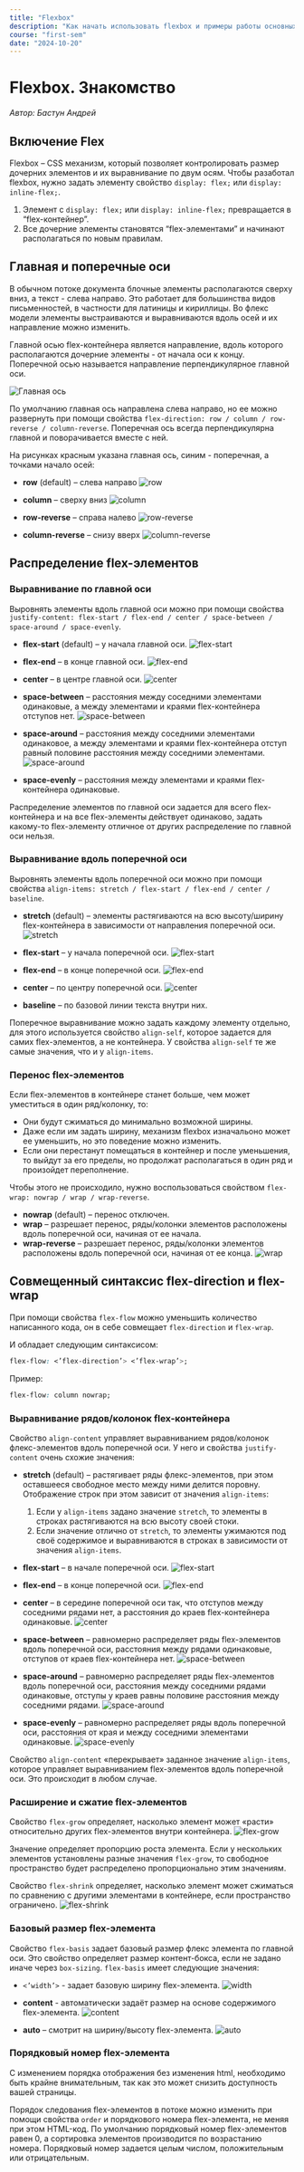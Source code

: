 ```yaml
---
title: "Flexbox"
description: "Как начать использовать flexbox и примеры работы основных свойств."
course: "first-sem"
date: "2024-10-20"
---
```


# Flexbox. Знакомство

_Автор: Бастун Андрей_

## Включение Flex

Flexbox – CSS механизм, который позволяет контролировать размер дочерних элементов и их выравнивание по двум осям. Чтобы разаботал flexbox, нужно задать элементу свойство `display: flex;` или `display: inline-flex;`.

1. Элемент с `display: flex;` или `display: inline-flex;` превращается в “flex-контейнер”.
2. Все дочерние элементы становятся “flex-элементами” и начинают располагаться по новым правилам.

## Главная и поперечные оси

В обычном потоке документа блочные элементы располагаются сверху вниз, а текст - слева направо. Это работает для большинства видов письменностей, в частности для латиницы и кириллицы. Во флекс модели элементы выстраиваются и выравниваются вдоль осей и их направление можно изменить.

Главной осью flex-контейнера является направление, вдоль которого располагаются дочерние элементы - от начала оси к концу. Поперечной осью называется направление перпендикулярное главной оси.

![Главная ось](/web-course-site/flex/image1.png)

По умолчанию главная ось направлена слева направо, но ее можно развернуть при помощи свойства `flex-direction: row / column / row-reverse / column-reverse`. Поперечная ось всегда перпендикулярна главной и поворачивается вместе с ней.

На рисунках красным указана главная ось, синим - поперечная, а точками начало осей:

- **row** (default) – слева направо
  ![row](/web-course-site/flex/image2.png)

- **column** – сверху вниз
  ![column](/web-course-site/flex/image3.png)

- **row-reverse** – справа налево
  ![row-reverse](/web-course-site/flex/image4.png)

- **column-reverse** – снизу вверх
  ![column-reverse](/web-course-site/flex/image5.png)

## Распределение flex-элементов

### Выравнивание по главной оси

Выровнять элементы вдоль главной оси можно при помощи свойства `justify-content: flex-start / flex-end / center / space-between / space-around / space-evenly`.

- **flex-start** (default) – у начала главной оси.
  ![flex-start](/web-course-site/flex/image6.png)

- **flex-end** – в конце главной оси.
  ![flex-end](/web-course-site/flex/image7.png)

- **center** – в центре главной оси.
  ![center](/web-course-site/flex/image8.png)

- **space-between** – расстояния между соседними элементами одинаковые, а между элементами и краями flex-контейнера отступов нет.
  ![space-between](/web-course-site/flex/image9.png)

- **space-around** – расстояния между соседними элементами одинаковое, а между элементами и краями flex-контейнера отступ равный половине расстояния между соседними элементами.
  ![space-around](/web-course-site/flex/image10.png)

- **space-evenly** – расстояния между элементами и краями flex-контейнера одинаковые.

Распределение элементов по главной оси задается для всего flex-контейнера и на все flex-элементы действует одинаково, задать какому-то flex-элементу отличное от других распределение по главной оси нельзя.

### Выравнивание вдоль поперечной оси

Выровнять элементы вдоль поперечной оси можно при помощи свойства `align-items: stretch / flex-start / flex-end / center / baseline`.

- **stretch** (default) – элементы растягиваются на всю высоту/ширину flex-контейнера в зависимости от направления поперечной оси.
  ![stretch](/web-course-site/flex/image11.png)

- **flex-start** – у начала поперечной оси.
  ![flex-start](/web-course-site/flex/image12.png)

- **flex-end** – в конце поперечной оси.
  ![flex-end](/web-course-site/flex/image13.png)

- **center** – по центру поперечной оси.
  ![center](/web-course-site/flex/image14.png)

- **baseline** – по базовой линии текста внутри них.

Поперечное выравнивание можно задать каждому элементу отдельно, для этого используется свойство `align-self`, которое задается для самих flex-элементов, а не контейнера. У свойства `align-self` те же самые значения, что и у `align-items`.

### Перенос flex-элементов

Если flex-элементов в контейнере станет больше, чем может уместиться в один ряд/колонку, то:

- Они будут сжиматься до минимально возможной ширины.
- Даже если им задать ширину, механизм flexbox изначальоно может ее уменьшить, но это поведение можно изменить.
- Если они перестанут помещаться в контейнер и после уменьшения, то выйдут за его пределы, но продолжат располагаться в один ряд и произойдет переполнение.

Чтобы этого не происходило, нужно воспользоваться свойством `flex-wrap: nowrap / wrap / wrap-reverse`.

- **nowrap** (default) – перенос отключен.
- **wrap** – разрешает перенос, ряды/колонки элементов расположены вдоль поперечной оси, начиная от ее начала.
- **wrap-reverse** – разрешает перенос, ряды/колонки элементов расположены вдоль поперечной оси, начиная от ее конца.
  ![wrap](/web-course-site/flex/image15.png)

## Совмещенный синтаксис flex-direction и flex-wrap

При помощи свойства `flex-flow` можно уменьшить количество написанного кода, он в себе совмещает `flex-direction` и `flex-wrap`.

И обладает следующим синтаксисом:

```css
flex-flow: <’flex-direction’> <’flex-wrap’>;
```

Пример:

```css
flex-flow: column nowrap;
```

### Выравнивание рядов/колонок flex-контейнера

Свойство `align-content` управляет выравниванием рядов/колонок флекс-элементов вдоль поперечной оси. У него и свойства `justify-content` очень схожие значения:

- **stretch** (default) – растягивает ряды флекс-элементов, при этом оставшееся свободное место между ними делится поровну. Отображение строк при этом зависит от значения `align-items`:

    1. Если у `align-items` задано значение `stretch`, то элементы в строках растягиваются на всю высоту своей стоки.
    2. Если значение отлично от `stretch`, то элементы ужимаются под своё содержимое и выравниваются в строках в зависимости от значения `align-items`.

- **flex-start** – в начале поперечной оси.
  ![flex-start](/web-course-site/flex/image16.png)

- **flex-end** – в конце поперечной оси.
  ![flex-end](/web-course-site/flex/image17.png)

- **center** – в середине поперечной оси так, что отступов между соседними рядами нет, а расстояния до краев flex-контейнера одинаковые.
  ![center](/web-course-site/flex/image18.png)

- **space-between** – равномерно распределяет ряды flex-элементов вдоль поперечной оси, расстояния между рядами одинаковые, отступов от краев flex-контейнера нет.
  ![space-between](/web-course-site/flex/image19.png)

- **space-around** – равномерно распределяет ряды flex-элементов вдоль поперечной оси, расстояния между соседними рядами одинаковые, отступы у краев равны половине расстояния между соседними рядами.
  ![space-around](/web-course-site/flex/image20.png)

- **space-evenly** – равномерно распределяет ряды вдоль поперечной оси, расстояния от края и между соседними элементами одинаковые.
  ![space-evenly](/web-course-site/flex/image21.png)

Свойство `align-content` «перекрывает» заданное значение `align-items`, которое управляет выравниванием flex-элементов вдоль поперечной оси. Это происходит в любом случае.

### Расширение и сжатие flex-элементов

Свойство `flex-grow` определяет, насколько элемент может «расти» относительно других flex-элементов внутри контейнера.
![flex-grow](/web-course-site/flex/image22.png)

Значение определяет пропорцию роста элемента. Если у нескольких элементов установлены разные значения `flex-grow`, то свободное пространство будет распределено пропорционально этим значениям.

Свойство `flex-shrink` определяет, насколько элемент может сжиматься по сравнению с другими элементами в контейнере, если пространство ограничено.
![flex-shrink](/web-course-site/flex/image23.png)

### Базовый размер flex-элемента

Свойство `flex-basis` задает базовый размер флекс элемента по главной оси. Это свойство определяет размер контент-бокса, если не задано иначе через `box-sizing`. `flex-basis` имеет следующие значения:

- `<’width’>` - задает базовую ширину flex-элемента.
  ![width](/web-course-site/flex/image24.png)

- **content** - автоматически задаёт размер на основе содержимого flex-элемента.
  ![content](/web-course-site/flex/image25.png)

- **auto** – смотрит на ширину/высоту flex-элемента.
  ![auto](/web-course-site/flex/image26.png)

### Порядковый номер flex-элемента

С изменением порядка отображения без изменения html, необходимо быть крайне внимательным, так как это может снизить доступность вашей страницы.

Порядок следования flex-элементов в потоке можно изменить при помощи свойства `order` и порядкового номера flex-элемента, не меняя при этом HTML-код. По умолчанию порядковый номер flex-элементов равен 0, а сортировка элементов производится по возрастанию номера. Порядковый номер задается целым числом, положительным или отрицательным.
